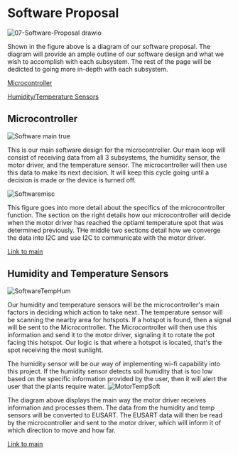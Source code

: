 # Software Proposal

  ![07-Software-Proposal drawio](https://github.com/Team207-S2024/team207-s2024/assets/157151171/1cf9c85b-175a-42b8-bdc6-fe0351766d09)

Shown in the figure above is a diagram of our software proposal. The diagram will provide an ample outline of our software design and what we wish to accomplish with each subsystem. The rest of the page will be dedicted to going more in-depth with each subsystem. 

[Microcontroller](#microcontroller)

[Humidity/Temperature Sensors](#humidity-and-temperature-sensors)

## Microcontroller  
![Software main true](https://github.com/Team207-S2024/team207-s2024/assets/157151171/140d4266-cc05-446d-b7d4-ed13b9fd61fb)

This is our main software design for the microcontroller. Our main loop will consist of receiving data from all 3 subsystems, the humidity sensor, the motor driver, and the temperature sensor. The microcontroller will then use this data to make its next decision. It will keep this cycle going until a decision is made or the device is turned off. 

![Softwaremisc](https://github.com/Team207-S2024/team207-s2024/assets/157151171/c64ed0a7-356b-4900-820a-33e026235d0d)

This figure goes into more detail about the specifics of the microcontroller function. The section on the right details how our microcontroller will decide when the motor driver has reached the optiaml temperature spot that was determined previously. THe middle two sections detail how we converge the data into I2C and use I2C to communicate with the motor driver. 



[Link to main](#software-proposal)

## Humidity and Temperature Sensors

![SoftwareTempHum](https://github.com/Team207-S2024/team207-s2024/assets/157151171/55ac3fb3-a595-4835-aec8-be3be23cc7d1)

Our humidity and temperature sensors will be the microcontroller's main factors in deciding which action to take next. The temperature sensor will be scanning the nearby area for hotspots. If a hotspot is found, then a signal will be sent to the Microcontroller. The Microcontroller will then use this information and send it to the motor driver, signaling it to rotate the pot facing this hotspot. Our logic is that where a hotspot is located, that's the spot receiving the most sunlight. 

The humidity sensor will be our way of implementing wi-fi capability into this project. If the humidity sensor detects soil humidity that is too low based on the specific information provided by the user, then it will alert the user that the plants require water. 
![MotorTempSoft](https://github.com/Team207-S2024/team207-s2024/assets/157151171/e592f06f-c8c3-42c5-b11e-07ef7782149e)

The diagram above displays the main way the motor driver receives information and processes them. The data from the humidity and temp sensors will be converted to EUSART. The EUSART data will then be read by the microcontroller and sent to the motor driver, which will inform it of which direction to move and how far.  

[Link to main](#software-proposal)








